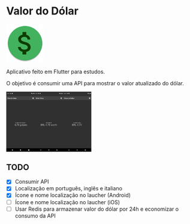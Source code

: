 # Valor do Dólar

<img src="assets/git/ic_launcher_round.png" alt="App logo" style="height: 100px; width:100px;"/>

Aplicativo feito em Flutter para estudos.

O objetivo é consumir uma API para mostrar o valor atualizado do dólar.

<div style="display: flex; flex-direction:row;">
    <img src="assets/git/pt.png" alt="Português" style="width:15%; height:15%" />
    <img src="assets/git/en.png" alt="Inglês" style="width:15%; height:15%" />
    <img src="assets/git/it.png" alt="Italiano" style="width:15%; height:15%" />
</div>

## TODO

- [x] Consumir API
- [x] Localização em português, inglês e italiano
- [x] Ícone e nome localização no laucher (Android)
- [ ] Ícone e nome localização no laucher (iOS)
- [ ] Usar Redis para armazenar valor do dólar por 24h e economizar o consumo da API
